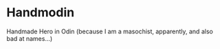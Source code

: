 # Handmodin

Handmade Hero in Odin (because I am a masochist, apparently, and also bad at names...)

